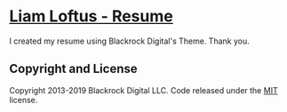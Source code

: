 # [Liam Loftus - Resume](https://liamloft.github.io/Resume/)

I created my resume using Blackrock Digital's Theme. Thank you. 

## Copyright and License

Copyright 2013-2019 Blackrock Digital LLC. Code released under the [MIT](https://github.com/BlackrockDigital/startbootstrap-resume/blob/gh-pages/LICENSE) license.
